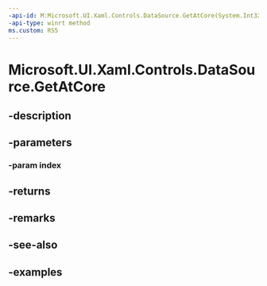 ```yaml
---
-api-id: M:Microsoft.UI.Xaml.Controls.DataSource.GetAtCore(System.Int32)
-api-type: winrt method
ms.custom: RS5
---
```


<!-- Method syntax.
virtual protected object DataSource.GetAtCore(Int32 index)
-->

# Microsoft.UI.Xaml.Controls.DataSource.GetAtCore

## -description

## -parameters
### -param index

## -returns

## -remarks

## -see-also

## -examples

